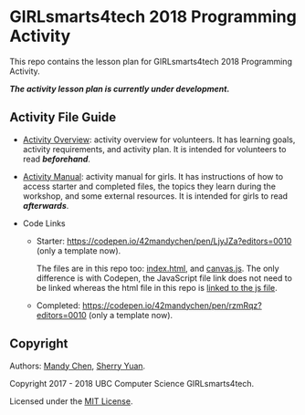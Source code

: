 # GIRLsmarts4tech 2018 Programming Activity

This repo contains the lesson plan for GIRLsmarts4tech 2018 Programming Activity.

***The activity lesson plan is currently under development.***

## Activity File Guide

- [Activity Overview](./overview.md): activity overview for volunteers. It has learning goals, activity requirements, and activity plan. It is intended for volunteers to read ***beforehand***.

- [Activity Manual](./manual.md): activity manual for girls. It has instructions of how to access starter and completed files, the topics they learn during the workshop, and some external resources. It is intended for girls to read ***afterwards***.

- Code Links

  - Starter: https://codepen.io/42mandychen/pen/LjyJZa?editors=0010 (only a template now).

    The files are in this repo too: [index.html](./starter/index.html), and [canvas.js](./starter/canvas.js). The only difference is with Codepen, the JavaScript file link does not need to be linked whereas the html file in this repo is [linked to the js file](./starter/index.html#L4).

  - Completed: https://codepen.io/42mandychen/pen/rzmRqz?editors=0010 (only a template now).

## Copyright

Authors: [Mandy Chen](https://github.com/42mandychen), [Sherry Yuan](https://github.com/frostyshadows).

Copyright 2017 - 2018 UBC Computer Science GIRLsmarts4tech.

Licensed under the [MIT License](./license).

